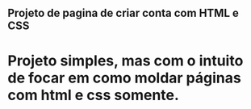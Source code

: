 ## Projeto de pagina de criar conta com HTML e CSS

# Projeto simples, mas com o intuito de focar em como moldar páginas com html e css somente.

